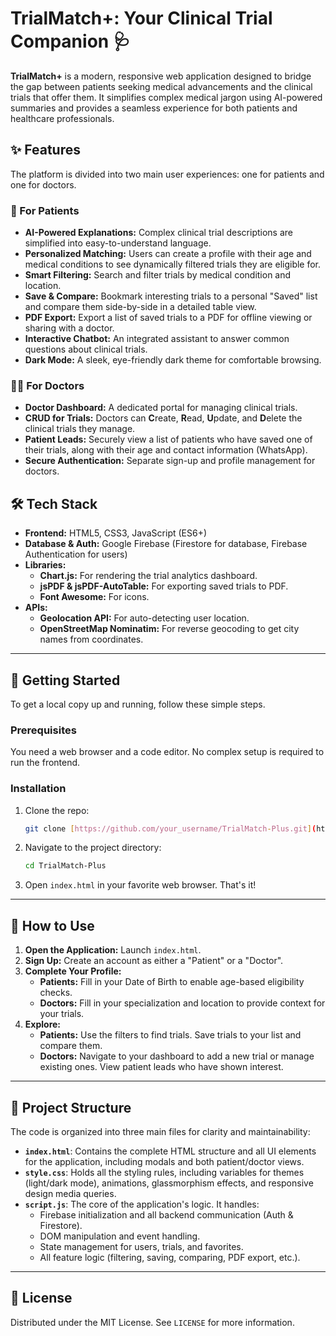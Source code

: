 # TrialMatch+: Your Clinical Trial Companion 🩺

**TrialMatch+** is a modern, responsive web application designed to bridge the gap between patients seeking medical advancements and the clinical trials that offer them. It simplifies complex medical jargon using AI-powered summaries and provides a seamless experience for both patients and healthcare professionals.




## ✨ Features

The platform is divided into two main user experiences: one for patients and one for doctors.

### 🧍 For Patients
* **AI-Powered Explanations:** Complex clinical trial descriptions are simplified into easy-to-understand language.
* **Personalized Matching:** Users can create a profile with their age and medical conditions to see dynamically filtered trials they are eligible for.
* **Smart Filtering:** Search and filter trials by medical condition and location.
* **Save & Compare:** Bookmark interesting trials to a personal "Saved" list and compare them side-by-side in a detailed table view.
* **PDF Export:** Export a list of saved trials to a PDF for offline viewing or sharing with a doctor.
* **Interactive Chatbot:** An integrated assistant to answer common questions about clinical trials.
* **Dark Mode:** A sleek, eye-friendly dark theme for comfortable browsing.

### 👨‍⚕️ For Doctors
* **Doctor Dashboard:** A dedicated portal for managing clinical trials.
* **CRUD for Trials:** Doctors can **C**reate, **R**ead, **U**pdate, and **D**elete the clinical trials they manage.
* **Patient Leads:** Securely view a list of patients who have saved one of their trials, along with their age and contact information (WhatsApp).
* **Secure Authentication:** Separate sign-up and profile management for doctors.



## 🛠️ Tech Stack

* **Frontend:** HTML5, CSS3, JavaScript (ES6+)
* **Database & Auth:** Google Firebase (Firestore for database, Firebase Authentication for users)
* **Libraries:**
    * **Chart.js:** For rendering the trial analytics dashboard.
    * **jsPDF & jsPDF-AutoTable:** For exporting saved trials to PDF.
    * **Font Awesome:** For icons.
* **APIs:**
    * **Geolocation API:** For auto-detecting user location.
    * **OpenStreetMap Nominatim:** For reverse geocoding to get city names from coordinates.

---

## 🚀 Getting Started

To get a local copy up and running, follow these simple steps.

### Prerequisites

You need a web browser and a code editor. No complex setup is required to run the frontend.

### Installation

1.  Clone the repo:
    ```sh
    git clone [https://github.com/your_username/TrialMatch-Plus.git](https://github.com/your_username/TrialMatch-Plus.git)
    ```
2.  Navigate to the project directory:
    ```sh
    cd TrialMatch-Plus
    ```
3.  Open `index.html` in your favorite web browser. That's it!

---

## 📖 How to Use

1.  **Open the Application:** Launch `index.html`.
2.  **Sign Up:** Create an account as either a "Patient" or a "Doctor".
3.  **Complete Your Profile:**
    * **Patients:** Fill in your Date of Birth to enable age-based eligibility checks.
    * **Doctors:** Fill in your specialization and location to provide context for your trials.
4.  **Explore:**
    * **Patients:** Use the filters to find trials. Save trials to your list and compare them.
    * **Doctors:** Navigate to your dashboard to add a new trial or manage existing ones. View patient leads who have shown interest.

---

## 📂 Project Structure

The code is organized into three main files for clarity and maintainability:

* **`index.html`**: Contains the complete HTML structure and all UI elements for the application, including modals and both patient/doctor views.
* **`style.css`**: Holds all the styling rules, including variables for themes (light/dark mode), animations, glassmorphism effects, and responsive design media queries.
* **`script.js`**: The core of the application's logic. It handles:
    * Firebase initialization and all backend communication (Auth & Firestore).
    * DOM manipulation and event handling.
    * State management for users, trials, and favorites.
    * All feature logic (filtering, saving, comparing, PDF export, etc.).

---

## 📄 License

Distributed under the MIT License. See `LICENSE` for more information.
